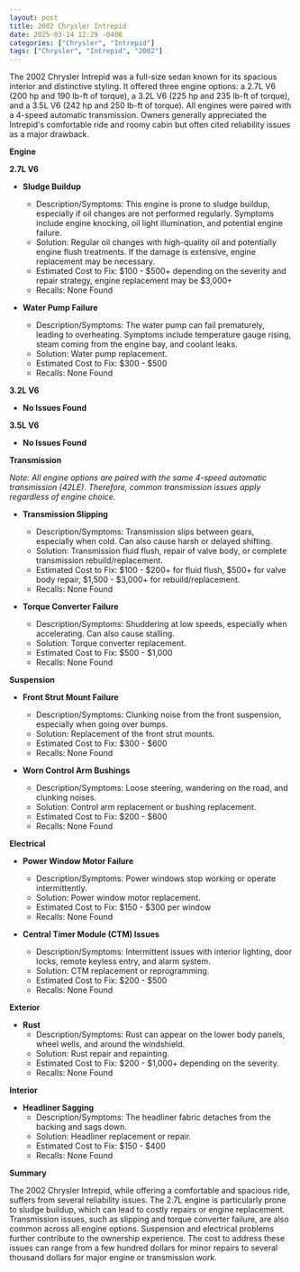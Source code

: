 ```yaml
---
layout: post
title: 2002 Chrysler Intrepid
date: 2025-03-14 12:29 -0400
categories: ["Chrysler", "Intrepid"]
tags: ["Chrysler", "Intrepid", "2002"]
---
```

The 2002 Chrysler Intrepid was a full-size sedan known for its spacious interior and distinctive styling. It offered three engine options: a 2.7L V6 (200 hp and 190 lb-ft of torque), a 3.2L V6 (225 hp and 235 lb-ft of torque), and a 3.5L V6 (242 hp and 250 lb-ft of torque). All engines were paired with a 4-speed automatic transmission. Owners generally appreciated the Intrepid's comfortable ride and roomy cabin but often cited reliability issues as a major drawback.

**Engine**

**2.7L V6**

* **Sludge Buildup**
    * Description/Symptoms: This engine is prone to sludge buildup, especially if oil changes are not performed regularly. Symptoms include engine knocking, oil light illumination, and potential engine failure.
    * Solution: Regular oil changes with high-quality oil and potentially engine flush treatments. If the damage is extensive, engine replacement may be necessary.
    * Estimated Cost to Fix: $100 - $500+ depending on the severity and repair strategy, engine replacement may be $3,000+
    * Recalls: None Found

* **Water Pump Failure**
    * Description/Symptoms: The water pump can fail prematurely, leading to overheating. Symptoms include temperature gauge rising, steam coming from the engine bay, and coolant leaks.
    * Solution: Water pump replacement.
    * Estimated Cost to Fix: $300 - $500
    * Recalls: None Found

**3.2L V6**

* **No Issues Found**

**3.5L V6**

* **No Issues Found**

**Transmission**

*Note: All engine options are paired with the same 4-speed automatic transmission (42LE). Therefore, common transmission issues apply regardless of engine choice.*

* **Transmission Slipping**
    * Description/Symptoms: Transmission slips between gears, especially when cold. Can also cause harsh or delayed shifting.
    * Solution: Transmission fluid flush, repair of valve body, or complete transmission rebuild/replacement.
    * Estimated Cost to Fix: $100 - $200+ for fluid flush, $500+ for valve body repair, $1,500 - $3,000+ for rebuild/replacement.
    * Recalls: None Found

* **Torque Converter Failure**
    * Description/Symptoms: Shuddering at low speeds, especially when accelerating. Can also cause stalling.
    * Solution: Torque converter replacement.
    * Estimated Cost to Fix: $500 - $1,000
    * Recalls: None Found

**Suspension**

* **Front Strut Mount Failure**
    * Description/Symptoms: Clunking noise from the front suspension, especially when going over bumps.
    * Solution: Replacement of the front strut mounts.
    * Estimated Cost to Fix: $300 - $600
    * Recalls: None Found

* **Worn Control Arm Bushings**
    * Description/Symptoms: Loose steering, wandering on the road, and clunking noises.
    * Solution: Control arm replacement or bushing replacement.
    * Estimated Cost to Fix: $200 - $600
    * Recalls: None Found

**Electrical**

* **Power Window Motor Failure**
    * Description/Symptoms: Power windows stop working or operate intermittently.
    * Solution: Power window motor replacement.
    * Estimated Cost to Fix: $150 - $300 per window
    * Recalls: None Found

* **Central Timer Module (CTM) Issues**
    * Description/Symptoms: Intermittent issues with interior lighting, door locks, remote keyless entry, and alarm system.
    * Solution: CTM replacement or reprogramming.
    * Estimated Cost to Fix: $200 - $500
    * Recalls: None Found

**Exterior**

* **Rust**
    * Description/Symptoms: Rust can appear on the lower body panels, wheel wells, and around the windshield.
    * Solution: Rust repair and repainting.
    * Estimated Cost to Fix: $200 - $1,000+ depending on the severity.
    * Recalls: None Found

**Interior**

* **Headliner Sagging**
    * Description/Symptoms: The headliner fabric detaches from the backing and sags down.
    * Solution: Headliner replacement or repair.
    * Estimated Cost to Fix: $150 - $400
    * Recalls: None Found

**Summary**

The 2002 Chrysler Intrepid, while offering a comfortable and spacious ride, suffers from several reliability issues. The 2.7L engine is particularly prone to sludge buildup, which can lead to costly repairs or engine replacement. Transmission issues, such as slipping and torque converter failure, are also common across all engine options. Suspension and electrical problems further contribute to the ownership experience. The cost to address these issues can range from a few hundred dollars for minor repairs to several thousand dollars for major engine or transmission work.

